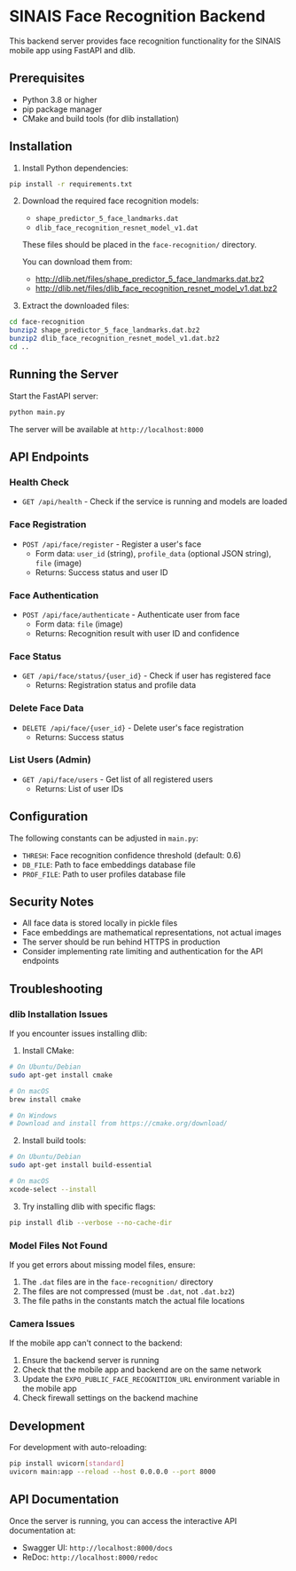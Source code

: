 # SINAIS Face Recognition Backend

This backend server provides face recognition functionality for the SINAIS mobile app using FastAPI and dlib.

## Prerequisites

- Python 3.8 or higher
- pip package manager
- CMake and build tools (for dlib installation)

## Installation

1. Install Python dependencies:
```bash
pip install -r requirements.txt
```

2. Download the required face recognition models:
   - `shape_predictor_5_face_landmarks.dat`
   - `dlib_face_recognition_resnet_model_v1.dat`

   These files should be placed in the `face-recognition/` directory.

   You can download them from:
   - http://dlib.net/files/shape_predictor_5_face_landmarks.dat.bz2
   - http://dlib.net/files/dlib_face_recognition_resnet_model_v1.dat.bz2

3. Extract the downloaded files:
```bash
cd face-recognition
bunzip2 shape_predictor_5_face_landmarks.dat.bz2
bunzip2 dlib_face_recognition_resnet_model_v1.dat.bz2
cd ..
```

## Running the Server

Start the FastAPI server:

```bash
python main.py
```

The server will be available at `http://localhost:8000`

## API Endpoints

### Health Check
- `GET /api/health` - Check if the service is running and models are loaded

### Face Registration
- `POST /api/face/register` - Register a user's face
  - Form data: `user_id` (string), `profile_data` (optional JSON string), `file` (image)
  - Returns: Success status and user ID

### Face Authentication
- `POST /api/face/authenticate` - Authenticate user from face
  - Form data: `file` (image)
  - Returns: Recognition result with user ID and confidence

### Face Status
- `GET /api/face/status/{user_id}` - Check if user has registered face
  - Returns: Registration status and profile data

### Delete Face Data
- `DELETE /api/face/{user_id}` - Delete user's face registration
  - Returns: Success status

### List Users (Admin)
- `GET /api/face/users` - Get list of all registered users
  - Returns: List of user IDs

## Configuration

The following constants can be adjusted in `main.py`:

- `THRESH`: Face recognition confidence threshold (default: 0.6)
- `DB_FILE`: Path to face embeddings database file
- `PROF_FILE`: Path to user profiles database file

## Security Notes

- All face data is stored locally in pickle files
- Face embeddings are mathematical representations, not actual images
- The server should be run behind HTTPS in production
- Consider implementing rate limiting and authentication for the API endpoints

## Troubleshooting

### dlib Installation Issues

If you encounter issues installing dlib:

1. Install CMake:
```bash
# On Ubuntu/Debian
sudo apt-get install cmake

# On macOS
brew install cmake

# On Windows
# Download and install from https://cmake.org/download/
```

2. Install build tools:
```bash
# On Ubuntu/Debian
sudo apt-get install build-essential

# On macOS
xcode-select --install
```

3. Try installing dlib with specific flags:
```bash
pip install dlib --verbose --no-cache-dir
```

### Model Files Not Found

If you get errors about missing model files, ensure:
1. The `.dat` files are in the `face-recognition/` directory
2. The files are not compressed (must be `.dat`, not `.dat.bz2`)
3. The file paths in the constants match the actual file locations

### Camera Issues

If the mobile app can't connect to the backend:
1. Ensure the backend server is running
2. Check that the mobile app and backend are on the same network
3. Update the `EXPO_PUBLIC_FACE_RECOGNITION_URL` environment variable in the mobile app
4. Check firewall settings on the backend machine

## Development

For development with auto-reloading:

```bash
pip install uvicorn[standard]
uvicorn main:app --reload --host 0.0.0.0 --port 8000
```

## API Documentation

Once the server is running, you can access the interactive API documentation at:
- Swagger UI: `http://localhost:8000/docs`
- ReDoc: `http://localhost:8000/redoc`